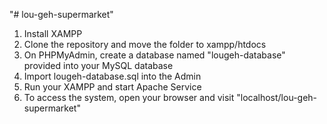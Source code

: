 "# lou-geh-supermarket" 

1. Install XAMPP
2. Clone the repository and move the folder to xampp/htdocs
3. On PHPMyAdmin, create a database named "lougeh-database" provided into your MySQL database
4. Import lougeh-database.sql into the Admin
5. Run your XAMPP and start Apache Service
6. To access the system, open your browser and visit "localhost/lou-geh-supermarket"
